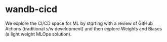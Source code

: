 # wandb-cicd

We explore the CI/CD space for ML by stqrting with a review of GitHub Actions (traditional s/w development) and then explore Weights and Biases (a light weight MLOps solution).
